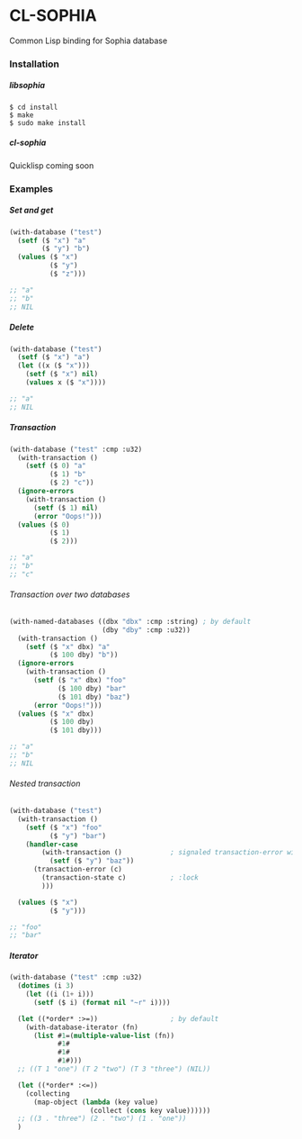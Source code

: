# CL-SOPHIA
Common Lisp binding for Sophia database

### Installation
##### libsophia
```
$ cd install
$ make
$ sudo make install
```
##### cl-sophia
Quicklisp coming soon

### Examples
##### Set and get
```lisp
(with-database ("test")
  (setf ($ "x") "a"
        ($ "y") "b")
  (values ($ "x")
          ($ "y")
          ($ "z")))

;; "a"
;; "b"
;; NIL
```
##### Delete
```lisp
(with-database ("test")
  (setf ($ "x") "a")
  (let ((x ($ "x")))
    (setf ($ "x") nil)
    (values x ($ "x"))))

;; "a"
;; NIL
```
##### Transaction
```lisp
(with-database ("test" :cmp :u32)
  (with-transaction ()
    (setf ($ 0) "a"
          ($ 1) "b"
          ($ 2) "c"))
  (ignore-errors
    (with-transaction ()
      (setf ($ 1) nil)
      (error "Oops!")))
  (values ($ 0)
          ($ 1)
          ($ 2)))

;; "a"
;; "b"
;; "c"
```
###### Transaction over two databases
```lisp
(with-named-databases ((dbx "dbx" :cmp :string) ; by default
                       (dby "dby" :cmp :u32))
  (with-transaction ()
    (setf ($ "x" dbx) "a"
          ($ 100 dby) "b"))
  (ignore-errors
    (with-transaction ()
      (setf ($ "x" dbx) "foo"
            ($ 100 dby) "bar"
            ($ 101 dby) "baz")
      (error "Oops!")))
  (values ($ "x" dbx)
          ($ 100 dby)
          ($ 101 dby)))

;; "a"
;; "b"
;; NIL
```
###### Nested transaction
```lisp
(with-database ("test")
  (with-transaction ()
    (setf ($ "x") "foo"
          ($ "y") "bar")
    (handler-case
        (with-transaction ()            ; signaled transaction-error with :lock state
          (setf ($ "y") "baz"))
      (transaction-error (c)
        (transaction-state c)           ; :lock
        )))

  (values ($ "x")
          ($ "y")))

;; "foo"
;; "bar"
```
##### Iterator
```lisp
(with-database ("test" :cmp :u32)
  (dotimes (i 3)
    (let ((i (1+ i)))
      (setf ($ i) (format nil "~r" i))))

  (let ((*order* :>=))                  ; by default
    (with-database-iterator (fn)
      (list #1=(multiple-value-list (fn))
            #1#
            #1#
            #1#)))
  ;; ((T 1 "one") (T 2 "two") (T 3 "three") (NIL))

  (let ((*order* :<=))
    (collecting
      (map-object (lambda (key value)
                    (collect (cons key value))))))
  ;; ((3 . "three") (2 . "two") (1 . "one"))
  )
```

